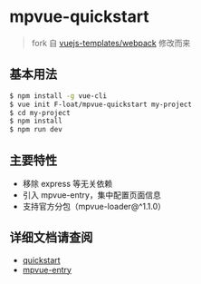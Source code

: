 # mpvue-quickstart

> fork 自 [vuejs-templates/webpack](https://github.com/vuejs-templates/webpack) 修改而来

## 基本用法

``` bash
$ npm install -g vue-cli
$ vue init F-loat/mpvue-quickstart my-project
$ cd my-project
$ npm install
$ npm run dev
```

## 主要特性

* 移除 express 等无关依赖
* 引入 mpvue-entry，集中配置页面信息
* 支持官方分包（mpvue-loader@^1.1.0）

## 详细文档请查阅

* [quickstart](http://mpvue.com/mpvue/quickstart)
* [mpvue-entry](https://github.com/F-loat/mpvue-entry)

